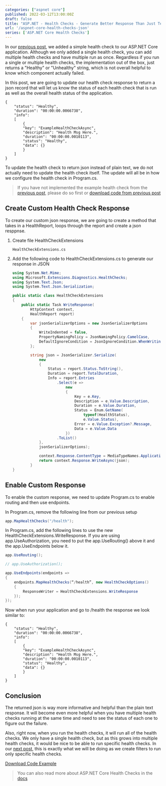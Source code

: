 ```yaml
---
categories: ["aspnet core"]
published: 2022-03-12T13:00:00Z
draft: false
title: "ASP.NET - Health Checks - Generate Better Response Than Just Text"
url: '/aspnet-core-health-checks-json'
series: ['ASP.NET Core Health Checks']
---
```


In our [previous post](/aspnet-core-health-checks), we added a simple health check to our ASP.NET Core application. Although we only added a single health check, you can add multiple health checks and have multiple run as once.  Regardless if you run a single or multiple health checks, the implementation out of the box, just returns a "Healthy" or "Unhealthy" string, which is not overall helpful to know which component actually failed.

In this post, we are going to update our health check response to return a json record that will let us know the status of each health check that is run as well as the overall health status of the application.

<!-- markdownlint-disable-next-line MD040 -->
```
{
    "status": "Healthy",
    "duration": "00:00:00.0066738",
    "info":
    [
        {
        "key": "ExampleHealthCheckAsync",
        "description": "Health Msg Here.",
        "duration": "00:00:00.0010113",
        "status": "Healthy",
        "data": {}
        }
    ]
}
```

<!--more-->

To update the health check to return json instead of plain text, we do not actually need to update the health check itself. The update will all be in how we configure the health check in Program.cs.

> If you have not implemented the example health check from the [previous post](/aspnet-core-health-checks), please do so first or [download code from previous post](https://github.com/digitaldrummerj/aspnet-core-health-checks-example/tree/feature/1-plain-text-response)

## Create Custom Health Check Response

To create our custom json response, we are going to create a method that takes in a HealthReport, loops through the report and create a json resppnse.

1. Create file HealthCheckExtensions

    ```text
    HealthCheckExtensions.cs
    ```

1. Add the following code to HealthCheckExtensions.cs to generate our response in JSON

    ```csharp {linenos=true, hl_lines=["20-38"]}
    using System.Net.Mime;
    using Microsoft.Extensions.Diagnostics.HealthChecks;
    using System.Text.Json;
    using System.Text.Json.Serialization;

    public static class HealthCheckExtensions
    {
        public static Task WriteResponse(
            HttpContext context,
            HealthReport report)
        {
            var jsonSerializerOptions = new JsonSerializerOptions
            {
                WriteIndented = false,
                PropertyNamingPolicy = JsonNamingPolicy.CamelCase,
                DefaultIgnoreCondition = JsonIgnoreCondition.WhenWritingNull
            };

            string json = JsonSerializer.Serialize(
                new
                {
                    Status = report.Status.ToString(),
                    Duration = report.TotalDuration,
                    Info = report.Entries
                        .Select(e =>
                            new
                            {
                                Key = e.Key,
                                Description = e.Value.Description,
                                Duration = e.Value.Duration,
                                Status = Enum.GetName(
                                    typeof(HealthStatus),
                                    e.Value.Status),
                                Error = e.Value.Exception?.Message,
                                Data = e.Value.Data
                            })
                        .ToList()
                },
                jsonSerializerOptions);

                context.Response.ContentType = MediaTypeNames.Application.Json;
                return context.Response.WriteAsync(json);
            }
    }
    ```

## Enable Custom Response

To enable the custom response, we need to update Program.cs to enable routing and then use endpoints.

In Program.cs, remove the following line from our previous setup

```csharp
app.MapHealthChecks("/health");
```

In Program.cs, add the following lines to use the new HealthCheckExtensions.WriteResponse.  If you are using app.UseAuthorization, you need to put the app.UseRouting() above it and the app.UseEndpoints below it.

```csharp
app.UseRouting();

// app.UseAuthorization();

app.UseEndpoints(endpoints =>
{
    endpoints.MapHealthChecks(“/health”, new HealthCheckOptions()
    {
        ResponseWriter = HealthCheckExtensions.WriteResponse
    });
});
```

Now when run your application and go to /health the response we look similar to:

<!-- markdownlint-disable-next-line MD040 -->
```
{
    "status": "Healthy",
    "duration": "00:00:00.0066738",
    "info":
    [
        {
        "key": "ExampleHealthCheckAsync",
        "description": "Health Msg Here.",
        "duration": "00:00:00.0010113",
        "status": "Healthy",
        "data": {}
        }
    ]
}
```

## Conclusion

The returned json is way more informative and helpful than the plain text response.  It will become even more helpful when you have multiple health checks running at the same time and need to see the status of each one to figure out the failure.

Also, right now, when you run the health checks, it will run all of the health checks.  We only have a single health check, but as this grows into multiple health checks, it would be nice to be able to run specific health checks.  In our [next post](/aspnet-health-checks-filters), this is exactly what we will be doing as we create filters to run only specific health checks.

[Download Code Example](https://github.com/digitaldrummerj/aspnet-core-health-checks-example/tree/feature/2-json-response)

> You can also read more about ASP.NET Core Health Checks in the [docs](https://docs.microsoft.com/en-us/aspnet/core/host-and-deploy/health-checks)
